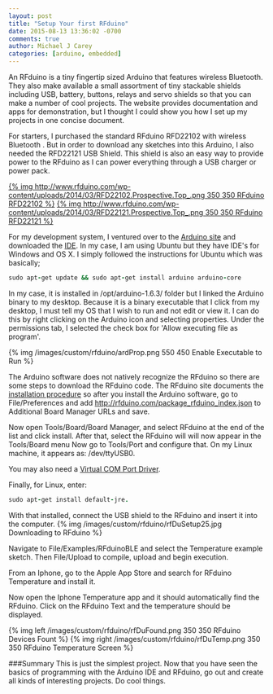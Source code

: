 ```yaml
---
layout: post
title: "Setup Your first RFduino"
date: 2015-08-13 13:36:02 -0700
comments: true
author: Michael J Carey
categories: [arduino, embedded]
---
```


An RFduino is a tiny fingertip sized Arduino that features wireless Bluetooth.  They also make available a small assortment of tiny stackable shields including USB, battery, buttons, relays and servo shields so that you can make a number of cool projects.  The website provides documentation and apps for demonstration, but I thought I could show you how I set up my projects in one concise document.
<!-- more -->

For starters, I purchased the standard RFduino RFD22102 with wireless Bluetooth . But in order to download any sketches into this Arduino, I also needed the RFD22121 USB Shield.  This shield is also an easy way to provide power to the RFduino as I can power everything through a USB charger or power pack.

[{% img http://www.rfduino.com/wp-content/uploads/2014/03/RFD22102.Prospective.Top_.png 350 350 RFduino RFD22102 %}](http://www.rfduino.com/product/rfd22102-rfduino-dip/index.html)
[{% img http://www.rfduino.com/wp-content/uploads/2014/03/RFD22121.Prospective.Top_.png 350 350 RFduino RFD22121 %}](http://www.rfduino.com/product/rfd22121-usb-shield-for-rfduino/index.html)

For my development system, I ventured over to the <a href="https://www.arduino.cc/">Arduino site</a> and downloaded the <a href="https://www.arduino.cc/en/Main/Software">IDE</a>.  In my case, I am using Ubuntu but they have IDE's for Windows and OS X.  I simply followed the instructions for Ubuntu which was basically;
``` ruby from Linux console https://michaeljcarey.github.io Source Article
sudo apt-get update && sudo apt-get install arduino arduino-core
```

In my case, it is installed in /opt/arduino-1.6.3/ folder but I linked the Arduino binary to my desktop.  Because it is a binary executable that I click from my desktop, I must tell my OS that I wish to run and not edit or view it.  I can do this by right clicking on the Arduino icon and selecting properties.  Under the permissions tab, I selected the check box for 'Allow executing file as program'.

{% img /images/custom/rfduino/ardProp.png 550 450 Enable Executable to Run %}

The Arduino software does not natively recognize the RFduino so there are some steps to download the RFduino code.  The RFduino site documents the <a href="https://github.com/RFduino/RFduino/blob/master/README.md">installation procedure</a> so after you install the Arduino software, go to File/Preferences and add http://rfduino.com/package_rfduino_index.json to Additional Board Manager URLs and save.

Now open Tools/Board/Board Manager, and select RFduino at the end of the list and click install.
After that, select the RFduino will will now appear in the Tools/Board menu
Now go to Tools/Port and configure that.  On my Linux machine, it appears as: /dev/ttyUSB0.

You may also need a <a href="http://www.ftdichip.com/Drivers/VCP.htm">Virtual COM Port Driver</a>.

Finally, for Linux, enter: 
``` ruby from Linux console https://michaeljcarey.github.io Source Article
sudo apt-get install default-jre.
```

With that installed, connect the USB shield to the RFduino and insert it into the computer.
{% img /images/custom/rfduino/rfDuSetup25.jpg Downloading to RFduino %}

Navigate to File/Examples/RFduinoBLE and select the Temperature example sketch.  Then File/Upload to compile, upload and begin execution.

From an Iphone, go to the Apple App Store and search for RFduino Temperature and install it.

Now open the Iphone Temperature app and it should automatically find the RFduino.  Click on the RFduino Text and the temperature should be displayed.

{% img left /images/custom/rfduino/rfDuFound.png 350 350 RFduino Devices Fount %}
{% img right /images/custom/rfduino/rfDuTemp.png 350 350 RFduino Temperature Screen %}

###Summary
This is just the simplest project.  Now that you have seen the basics of programming with the Arduino IDE and RFduino, go out and create all kinds of interesting projects.  Do cool things.

<meta itemprop="name" content="Setup Your first RFduino" />
<meta itemprop="image" content="https://michaeljcarey.github.io/images/custom/rfduino/rfDuSetup25.jpg" />
<meta itemprop="description" content="An RFDuino is a tiny fingertip sized Arduino that features wireless bluetooth.  Learn how to create your first project with this device." />

<meta name="description" content="An RFDuino is a tiny fingertip sized Arduino that features wireless bluetooth.  Learn how to create your first project with this device." />
<meta name="author" content="Michael J Carey" />
<!-- 
<meta property="article:author" content="[ GOOGLE+ AUTHOR URL ]" />
-->
<meta property="article:published_time" content="2015-08-14 13:36:02 -0700" />
<meta property="article:section" content="Arduino" />

<meta property="og:title" content="Setup Your first RFduino" />
<meta property="og:type" content="article" />
<meta property="og:description" content="An RFDuino is a tiny fingertip sized Arduino that features wireless bluetooth.  Learn how to create your first project with this device." />
<meta property="og:image" content="https://michaeljcarey.github.io/images/custom/rfduino/rfDuSetup25.jpg" />
<meta property="og:url" content="https://michaeljcarey.github.io/blog/2015/08/14/rfduinoServo/" />
<meta property="og:site_name" content="michaeljcarey.github.io" />

<meta name="twitter:card" content="summary">
<meta name="twitter:title" content="Setup Your first RFduino">
<meta name="twitter:description" content="An RFDuino is a tiny fingertip sized Arduino that features wireless bluetooth.  Learn how to create your first project with this device.">
<meta name="twitter:image" content="https://michaeljcarey.github.io/images/custom/rfduino/rfDuSetup25.jpg">
<meta name="twitter:url" content="https://michaeljcarey.github.io/blog/2015/08/14/rfduinoServo/">






